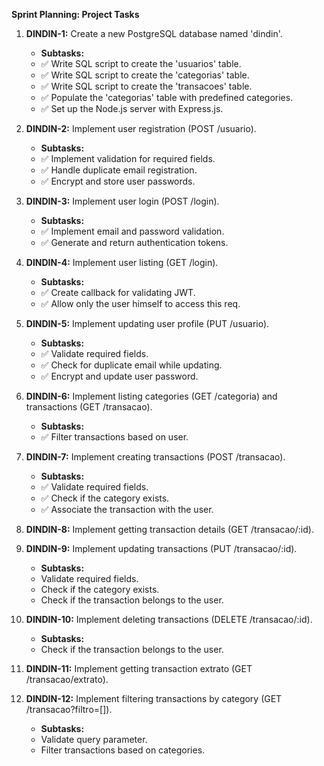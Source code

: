 **Sprint Planning: Project Tasks**

01. **DINDIN-1:** Create a new PostgreSQL database named 'dindin'.
    - **Subtasks:** 
     - ✅ Write SQL script to create the 'usuarios' table.
     - ✅ Write SQL script to create the 'categorias' table.
     - ✅ Write SQL script to create the 'transacoes' table.
     - ✅ Populate the 'categorias' table with predefined categories.
     - ✅ Set up the Node.js server with Express.js.

02. **DINDIN-2:** Implement user registration (POST /usuario).
    - **Subtasks:** 
     - ✅ Implement validation for required fields.
     - ✅ Handle duplicate email registration.
     - ✅ Encrypt and store user passwords.

03. **DINDIN-3:** Implement user login (POST /login).
    - **Subtasks:** 
     - ✅ Implement email and password validation.
     - ✅ Generate and return authentication tokens. 

04. **DINDIN-4:** Implement user listing (GET /login).
    - **Subtasks:** 
     - ✅ Create callback for validating JWT.
     - ✅ Allow only the user himself to access this req.

05. **DINDIN-5:** Implement updating user profile (PUT /usuario). 
    - **Subtasks:** 
     - ✅ Validate required fields.
     - ✅ Check for duplicate email while updating.
     - ✅ Encrypt and update user password.

06. **DINDIN-6:** Implement listing categories (GET /categoria) and transactions (GET /transacao).
    - **Subtasks:** 
     - ✅ Filter transactions based on user.

07. **DINDIN-7:** Implement creating transactions (POST /transacao).
    - **Subtasks:** 
     - ✅ Validate required fields.
     - ✅ Check if the category exists.
     - ✅ Associate the transaction with the user.

08. **DINDIN-8:** Implement getting transaction details (GET /transacao/:id).

09. **DINDIN-9:** Implement updating transactions (PUT /transacao/:id).
    - **Subtasks:** 
     - Validate required fields.
     - Check if the category exists.
     - Check if the transaction belongs to the user.

10. **DINDIN-10:** Implement deleting transactions (DELETE /transacao/:id).
    - **Subtasks:** 
     - Check if the transaction belongs to the user.

11. **DINDIN-11:** Implement getting transaction extrato (GET /transacao/extrato).

12. **DINDIN-12:** Implement filtering transactions by category (GET /transacao?filtro=[]).
    - **Subtasks:** 
     - Validate query parameter.
     - Filter transactions based on categories.

